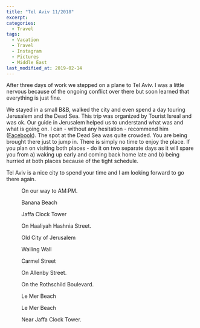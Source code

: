 ```yaml
---
title: "Tel Aviv 11/2018"
excerpt: 
categories:
  - Travel
tags:
  - Vacation
  - Travel
  - Instagram
  - Pictures
  - Middle East
last_modified_at: 2019-02-14
---
```

After three days of work we stepped on a plane to Tel Aviv. I was a little nervous because of the ongoing conflict over there but soon learned that everything is just fine.

We stayed in a small B&B, walked the city and even spend a day touring Jerusalem and the Dead Sea.
This trip was organized by Tourist Isreal and was ok. Our guide in Jerusalem helped us to understand what was and what is going on. I can - without any hesitation - recommend him ([Facebook](https://www.facebook.com/lightfromzion/)). The spot at the Dead Sea was quite crowded. You are being brought there just to jump in. There is simply no time to enjoy the place. If you plan on visiting both places - do it on two separate days as it will spare you from a) waking up early and coming back home late and b) being hurried at both places because of the tight schedule.

Tel Aviv is a nice city to spend your time and I am looking forward to go there again.

<figure class="align-center"><img src="{{ '/assets/images/telaviv2018/IMG_6011.jpg' | absolute_url }}" alt=""><figcaption>On our way to AM:PM.</figcaption></figure>
<figure class="align-center"><a href="https://www.instagram.com/p/Bpo4qZsDPsU/"><img src="{{ '/assets/images/telaviv2018/IMG_6017.jpg' | absolute_url }}" alt=""></a><figcaption> Banana Beach</figcaption></figure>
<figure class="align-center"><a href="https://www.instagram.com/p/Bp6Kpy6nb7e/?utm_source=ig_web_button_share_sheet"><img src="{{ '/assets/images/telaviv2018/IMG_6020.jpg' | absolute_url }}" alt=""></a><figcaption> Jaffa Clock Tower</figcaption></figure>
<figure class="align-center"><a href="https://www.instagram.com/p/Bp6Kpy6nb7e/?utm_source=ig_web_button_share_sheet"><img src="{{ '/assets/images/telaviv2018/IMG_6025.jpg' | absolute_url }}" alt=""></a><figcaption> On Haaliyah Hashnia Street.</figcaption></figure>
<figure class="align-center"><a href="https://www.instagram.com/p/Bpt_ayEjUBD/"><img src="{{ '/assets/images/telaviv2018/IMG_6040.jpg' | absolute_url }}" alt=""></a><figcaption> Old City of Jerusalem</figcaption></figure>
<figure class="align-center"><img src="{{ '/assets/images/telaviv2018/IMG_6042.jpg' | absolute_url }}" alt=""><figcaption>Wailing Wall</figcaption></figure>
<figure class="align-center"><a href="https://www.instagram.com/p/Bp6Kpy6nb7e/?utm_source=ig_web_button_share_sheet"><img src="{{ '/assets/images/telaviv2018/IMG_6061.jpg' | absolute_url }}" alt=""></a><figcaption> Carmel Street</figcaption></figure>
<figure class="align-center"><a href="https://www.instagram.com/p/Bp6Kpy6nb7e/?utm_source=ig_web_button_share_sheet"><img src="{{ '/assets/images/telaviv2018/IMG_6062.jpg' | absolute_url }}" alt=""></a><figcaption> On Allenby Street.</figcaption></figure>
<figure class="align-center"><a href="https://www.instagram.com/p/Bp6Kpy6nb7e/?utm_source=ig_web_button_share_sheet"><img src="{{ '/assets/images/telaviv2018/IMG_6065.jpg' | absolute_url }}" alt=""></a><figcaption> On the Rothschild Boulevard.</figcaption></figure>
<figure class="align-center"><img src="{{ '/assets/images/telaviv2018/IMG_6073.jpg' | absolute_url }}" alt=""><figcaption>Le Mer Beach</figcaption></figure>
<figure class="align-center"><img src="{{ '/assets/images/telaviv2018/IMG_6074.jpg' | absolute_url }}" alt=""><figcaption>Le Mer Beach</figcaption></figure>
<figure class="align-center"><a href="https://www.instagram.com/p/Bp6Kpy6nb7e/?utm_source=ig_web_button_share_sheet"><img src="{{ '/assets/images/telaviv2018/IMG_6080.jpg' | absolute_url }}" alt=""></a><figcaption> Near Jaffa Clock Tower.</figcaption></figure>
